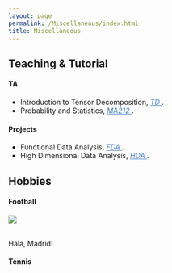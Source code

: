 ```yaml
---
layout: page
permalink: /Miscellaneous/index.html
title: Miscellaneous
---
```


## Teaching & Tutorial

#### TA
- Introduction to Tensor Decomposition, <a style="color: #447ec9" href=" https://github.com/GongWenwuu/TD-course"> <em>TD</em> </a>.
- Probability and Statistics, <a style="color: #447ec9" href=" https://github.com/GongWenwuu/MA212"> <em>MA212</em> </a>.
#### Projects
- Functional Data Analysis, <a style="color: #447ec9" href=" https://github.com/GongWenwuu/cda-course"> <em>FDA</em> </a>.
- High Dimensional Data Analysis, <a style="color: #447ec9" href=" https://github.com/GongWenwuu/hda-course"> <em>HDA</em> </a>.
  
## Hobbies
#### Football
<div class="third">
<img src="/images/f1.png">
</div>

<br> Hala, Madrid!

#### Tennis


